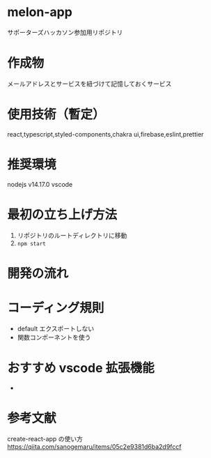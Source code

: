 # melon-app

サポーターズハッカソン参加用リポジトリ

# 作成物

メールアドレスとサービスを紐づけて記憶しておくサービス

# 使用技術（暫定）

react,typescript,styled-components,chakra ui,firebase,eslint,prettier

# 推奨環境

nodejs v14.17.0
vscode

# 最初の立ち上げ方法

1. リポジトリのルートディレクトリに移動 
2. `npm start` 

# 開発の流れ

# コーディング規則

- default エクスポートしない
- 関数コンポーネントを使う

# おすすめ vscode 拡張機能

-

# 参考文献

create-react-app の使い方
https://qiita.com/sanogemaru/items/05c2e9381d6ba2d9fccf
